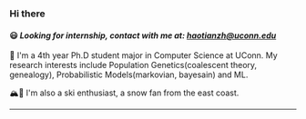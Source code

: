 ### Hi there
#### 😃 *Looking for internship, contact with me at: haotianzh@uconn.edu*
<!--
**haotianzh/haotianzh** is a ✨ _special_ ✨ repository because its `README.md` (this file) appears on your GitHub profile.

Here are some ideas to get you started:

- 🔭 I’m currently working on ...
- 🌱 I’m currently learning ...
- 👯 I’m looking to collaborate on ...
- 🤔 I’m looking for help with ...
- 💬 Ask me about ...
- 📫 How to reach me: ...
- 😄 Pronouns: ...
- ⚡ Fun fact: ...
-->
🌱 I'm a 4th year Ph.D student major in Computer Science at UConn. My research interests include Population Genetics(coalescent theory, genealogy), Probabilistic Models(markovian, bayesain) and ML. 

🏔️🎿 I'm also a ski enthusiast, a snow fan from the east coast.

---
